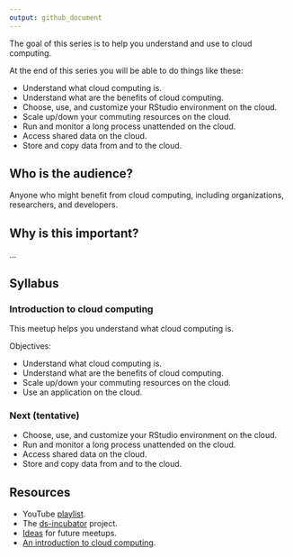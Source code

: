 ```yaml
---
output: github_document
---
```




The goal of this series is to help you understand and use to cloud
computing.

At the end of this series you will be able to do things like these:

* Understand what cloud computing is.
* Understand what are the benefits of cloud computing.
* Choose, use, and customize your RStudio environment on the cloud.
* Scale up/down your commuting resources on the cloud.
* Run and monitor a long process unattended on the cloud.
* Access shared data on the cloud.
* Store and copy data from and to the cloud.

## Who is the audience?

Anyone who might benefit from cloud computing, including organizations,
researchers, and developers.

## Why is this important?

...

## Syllabus

### Introduction to cloud computing 

This meetup helps you understand what cloud computing is.

Objectives:

* Understand what cloud computing is.
* Understand what are the benefits of cloud computing.
* Scale up/down your commuting resources on the cloud.
* Use an application on the cloud.

### Next (tentative)

* Choose, use, and customize your RStudio environment on the cloud.
* Run and monitor a long process unattended on the cloud.
* Access shared data on the cloud.
* Store and copy data from and to the cloud.

## Resources

* YouTube [playlist](https://bit.ly/ds-incubator-videos).
* The
[ds-incubator](https://github.com/2DegreesInvesting/ds-incubator#ds-incubator)
project.
* [Ideas](https://bit.ly/dsi-ideas) for future meetups.
* [An introduction to cloud computing](https://www.digitalocean.com/community/tutorials/a-general-introduction-to-cloud-computing).

